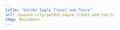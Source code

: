 ```yaml
---
title: "Golden Eagle Travel and Tours"
url: /quezon-city/golden-eagle-travel-and-tours/
shop: Reisebüro
---
```

